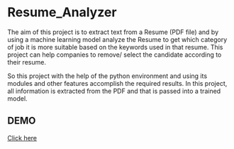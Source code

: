# Resume_Analyzer

The aim of this project is to extract text from a Resume (PDF file) and by using a machine
learning model analyze the Resume to get which category of job it is more suitable based
on the keywords used in that resume. This project can help companies to remove/ select the
candidate according to their resume.

So this project with the help of the python environment and using its modules and other
features accomplish the required results. In this project, all information is extracted from
the PDF and that is passed into a trained model.

## DEMO
[Click here](ec2-13-53-205-38.eu-north-1.compute.amazonaws.com)
